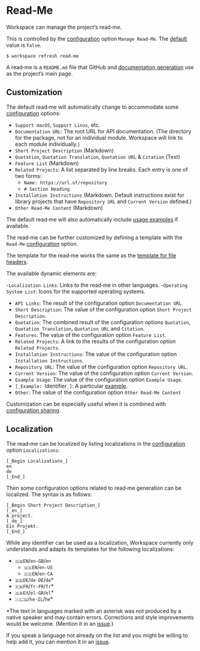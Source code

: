 <!--
 Read‐Me.md

 This source file is part of the Workspace open source project.
 https://github.com/SDGGiesbrecht/Workspace#workspace

 Copyright ©2017 Jeremy David Giesbrecht and the Workspace project contributors.

 Soli Deo gloria.

 Licensed under the Apache Licence, Version 2.0.
 See http://www.apache.org/licenses/LICENSE-2.0 for licence information.
 -->

# Read‐Me

Workspace can manage the project’s read‐me.

This is controlled by the [configuration](Configuring%20Workspace.md) option `Manage Read‐Me`. The [default](Responsibilities.md#default-vs-automatic) value is `False`.

```shell
$ workspace refresh read‐me
```

A read‐me is a `README.md` file that GitHub and [documentation generation](Documentation%20Generation.md) use as the project’s main page.

## Customization

The default read‐me will automatically change to accommodate some [configuration](Configuring%20Workspace.md) options:

- `Support macOS`, `Support Linux`, etc.
- `Documentation URL`: The root URL for API documentation. (The directory for the package, not for an individual module. Workspace will link to each module individually.)
- `Short Project Description` (Markdown)
- `Quotation`, `Quotation Translation`, `Quotation URL` & `Citation` (Text)
- `Feature List` (Markdown)
- `Related Projects`: A list separated by line breaks. Each entry is one of two forms:
    - `Name: https://url.of/repository`
    - `# Section Heading`
- `Installation Instructions` (Markdown. Default instructions exist for library projects that have `Repository URL` and `Current Version` defined.)
- `Other Read‐Me Content` (Markdown)

The default read‐me will also automatically include [usage examples](Examples.md#readme) if available.

The read‐me can be further customized by defining a template with the `Read‐Me` [configuration](Configuring%20Workspace.md) option.

The template for the read‐me works the same as the [template for file headers](File%20Headers.md#customization).

The available dynamic elements are:

-`Localization Links`: Links to the read‐me in other languages.
-`Operating System List`: Icons for the supported operating systems.
- `API Links`: The result of the configuration option `Documentation URL`.
- `Short Description`: The value of the configuration option `Short Project Description`.
- `Quotation`: The combined result of the configuration options `Quotation`, `Quotation Translation`, `Quotation URL` and `Citation`.
- `Features`: The value of the configuration option `Feature List`.
- `Related Projects`: A link to the results of the configuration option `Related Projects`.
- `Installation Instructions`: The value of the configuration option `Installation Instructions`.
- `Repository URL`: The value of the configuration option `Repository URL`.
- `Current Version`: The value of the configuration option `Current Version`.
- `Example Usage`: The value of the configuration option `Example Usage`.
- `[_Example: `Identifier`_]`: A particular [example](Examples.md).
- `Other`: The value of the configuration option `Other Read‐Me Content`

Customization can be especially useful when it is combined with [configuration sharing](Configuring%20Workspace.md#sharing-configurations-between-projects).

## Localization

The read‐me can be localized by listing localizations in the [configuration](Configuring%20Workspace.md) option `Localizations`:

```workspace
[_Begin Localizations_]
en
de
[_End_]
```

Then some configuration options related to read‐me generation can be localized. The syntax is as follows:

```workspace
[_Begin Short Project Description_]
[_en_]
A project.
[_de_]
Ein Projekt.
[_End_]
```

While any identifier can be used as a localization, Workspace currently only understands and adapts its templates for the following localizations:

- `🇬🇧EN`/`en-GB`/`en`
    - `🇺🇸EN`/`en-US`
    - `🇨🇦EN`/`en-CA`
- `🇩🇪DE`/`de-DE`/`de`*
- `🇫🇷FR`/`fr-FR`/`fr`*
- `🇬🇷ΕΛ`/`el-GR`/`el`*
- `🇮🇱עב`/`he-IL`/`he`*

*The text in languages marked with an asterisk was not produced by a native speaker and may contain errors. Corrections and style improvements would be welcome. (Mention it in an [issue](https://github.com/SDGGiesbrecht/Workspace/issues).)

If you speak a language not already on the list and you might be willing to help add it, you can mention it in an [issue](https://github.com/SDGGiesbrecht/Workspace/issues).
